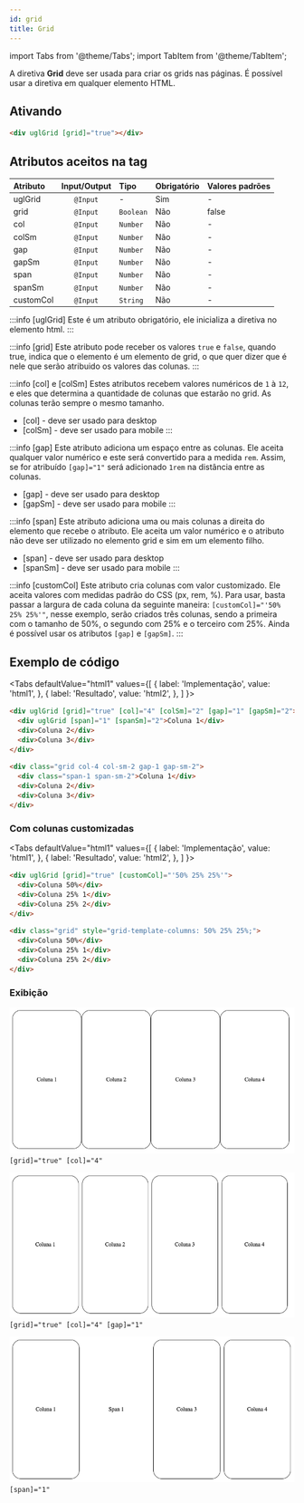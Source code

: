 ```yaml
---
id: grid
title: Grid
---
```


import Tabs from '@theme/Tabs';
import TabItem from '@theme/TabItem';

A diretiva **Grid** deve ser usada para criar os grids nas páginas.
É possível usar a diretiva em qualquer elemento HTML.


## Ativando
```html
<div uglGrid [grid]="true"></div>
```

## Atributos aceitos na tag

Atributo      | Input/Output   | Tipo       | Obrigatório    | Valores padrões
:------------ | :------------: | :----------| :------------- | :-------------
uglGrid       | `@Input`       | -          | Sim            | -
grid          | `@Input`       | `Boolean`  | Não            | false
col           | `@Input`       | `Number`   | Não            | -
colSm         | `@Input`       | `Number`   | Não            | -
gap           | `@Input`       | `Number`   | Não            | -
gapSm         | `@Input`       | `Number`   | Não            | -
span          | `@Input`       | `Number`   | Não            | -
spanSm        | `@Input`       | `Number`   | Não            | -
customCol     | `@Input`       | `String`   | Não            | -

:::info [uglGrid]
Este é um atributo obrigatório, ele inicializa a diretiva no elemento html.
:::

:::info [grid]
Este atributo pode receber os valores `true` e `false`, quando true, indica que o elemento é um elemento de grid, o que quer dizer que é nele que serão atribuido os valores das colunas.
:::

:::info [col] e [colSm]
Estes atributos recebem valores numéricos de `1` à `12`, e eles que determina a quantidade de colunas que estarão no grid. As colunas terão sempre o mesmo tamanho.
    
* [col] - deve ser usado para desktop
* [colSm] - deve ser usado para mobile
:::

:::info [gap]
Este atributo adiciona um espaço entre as colunas. Ele aceita qualquer valor numérico e este será convertido para a medida `rem`. Assim, se for atribuído `[gap]="1"` será adicionado `1rem` na distância entre as colunas.

* [gap] - deve ser usado para desktop
* [gapSm] - deve ser usado para mobile
:::

:::info [span]
Este atributo adiciona uma ou mais colunas a direita do elemento que recebe o atributo. Ele aceita um valor numérico e o atributo não deve ser utilizado no elemento grid e sim em um elemento filho.

* [span] - deve ser usado para desktop
* [spanSm] - deve ser usado para mobile
:::

:::info [customCol]
Este atributo cria colunas com valor customizado. Ele aceita valores com medidas padrão do CSS (px, rem, %). Para usar, basta passar a largura de cada coluna da seguinte maneira: `[customCol]="'50% 25% 25%'"`, nesse exemplo, serão criados três colunas, sendo a primeira com o tamanho de 50%, o segundo com 25% e o terceiro com 25%. Ainda é possível usar os atributos `[gap]` e `[gapSm]`.
:::

## Exemplo de código
<Tabs
  defaultValue="html1"
  values={[
    { label: 'Implementação', value: 'html1', },
    { label: 'Resultado', value: 'html2', },
  ]
}>
<TabItem value="html1">

```html
<div uglGrid [grid]="true" [col]="4" [colSm]="2" [gap]="1" [gapSm]="2">
  <div uglGrid [span]="1" [spanSm]="2">Coluna 1</div>
  <div>Coluna 2</div>
  <div>Coluna 3</div>
</div>
```

</TabItem>

<TabItem value="html2">

```html
<div class="grid col-4 col-sm-2 gap-1 gap-sm-2">
  <div class="span-1 span-sm-2">Coluna 1</div>
  <div>Coluna 2</div>
  <div>Coluna 3</div>
</div>
```

</TabItem>
</Tabs>


### Com colunas customizadas
<Tabs
  defaultValue="html1"
  values={[
    { label: 'Implementação', value: 'html1', },
    { label: 'Resultado', value: 'html2', },
  ]
}>
<TabItem value="html1">

```html
<div uglGrid [grid]="true" [customCol]="'50% 25% 25%'">
  <div>Coluna 50%</div>
  <div>Coluna 25% 1</div>
  <div>Coluna 25% 2</div>
</div>
```

</TabItem>

<TabItem value="html2">

```html
<div class="grid" style="grid-template-columns: 50% 25% 25%;">
  <div>Coluna 50%</div>
  <div>Coluna 25% 1</div>
  <div>Coluna 25% 2</div>
</div>
```

</TabItem>
</Tabs>

### Exibição
![img](../../static/img/directives/grid-1.png)
`[grid]="true" [col]="4"`

![img](../../static/img/directives/grid-2.png)
`[grid]="true" [col]="4" [gap]="1"`

![img](../../static/img/directives/grid-3.png)
`[span]="1"`